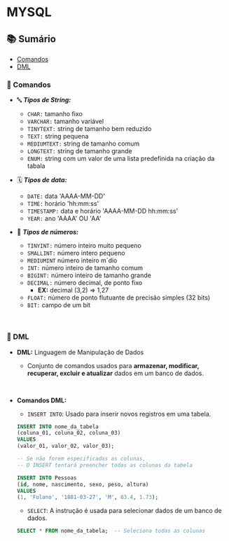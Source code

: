 
# MYSQL

## 📚 Sumário

- [Comandos](#comandos)
- [DML](#dml)

<h3 id="comandos"> 📌 Comandos </h3>

- 🔤 ***Tipos de String:***
    - ``CHAR:`` tamanho fixo
    - ``VARCHAR:`` tamanho variável
    - ``TINYTEXT:`` string de tamanho bem reduzido
    - ``TEXT:`` string pequena
    - ``MEDIUMTEXT:`` string de tamanho comum
    - ``LONGTEXT:`` string de tamanho grande
    - ``ENUM:`` string com um valor de uma lista predefinida na criação da tabala

- 🗓️ ***Tipos de data:***
    - ``DATE:`` data 'AAAA-MM-DD'
    - ``TIME:`` horário 'hh:mm:ss'
    - ``TIMESTAMP:`` data e horário 'AAAA-MM-DD hh:mm:ss'
    - ``YEAR:`` ano 'AAAA' OU 'AA'

- 🔢 ***Tipos de números:***

    - ``TINYINT:`` número inteiro muito pequeno
    - ``SMALLINT:`` número intero pequeno
    - ``MEDIUMINT`` número inteiro m´dio
    - ``INT:`` número inteiro de tamanho comum
    - ``BIGINT:`` número inteiro de tamanho grande
    - ``DECIMAL:`` número decimal, de ponto fixo
        - **EX:** decimal (3,2) => 1,27
    - ``FLOAT:`` número de ponto flutuante de precisão simples (32 bits)
    - ``BIT:`` campo de um bit
    
<br>

<h3 id="dml"> 📌 DML </h3>

- **DML:** Linguagem de Manipulação de Dados

    - Conjunto de comandos usados para **armazenar, modificar, recuperar, excluir e atualizar** dados em um banco de dados.

<br>

- **Comandos DML:**
    
    - ``INSERT INTO``: Usado para inserir novos registros em uma tabela.

    ```sql
    INSERT INTO nome_da_tabela
    (coluna_01, coluna_02, coluna_03) 
    VALUES
    (valor_01, valor_02, valor_03);

    -- Se não forem especificadas as colunas,
    -- O INSERT tentará preencher todas as colunas da tabela
    ```

    ```sql
    INSERT INTO Pessoas
    (id, nome, nascimento, sexo, peso, altura)
    VALUES
    (1, 'Fulano', '1881-03-27', 'M', 83.4, 1.73);
    ```

    - ``SELECT``: A instrução é usada para selecionar dados de um banco de dados.

    ```sql
    SELECT * FROM nome_da_tabela;  -- Seleciona todas as colunas
    ```
